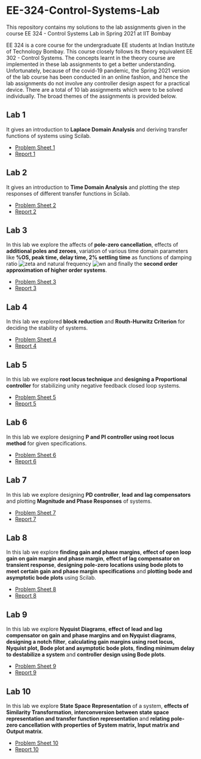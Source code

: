 # EE-324-Control-Systems-Lab
This repository contains my solutions to the lab assignments given in the course EE 324 - Control Systems Lab in Spring 2021 at IIT Bombay

EE 324 is a core course for the undergraduate EE students at Indian Institute of Technology Bombay. This course closely follows its theory equivalent EE 302 - Control Systems. The
concepts learnt in the theory course are implemented in these lab assignments to get a better understanding. Unfortunately, because of the covid-19 pandemic, the Spring 2021 version of
 the lab course has been conducted in an online fashion, and hence the lab assignments do not involve any controller design aspect for a practical device. There are a total of 10 lab assignments which were 
 to be solved individually. The broad themes of the assignments is provided below.
 
 ## Lab 1
 It gives an introduction to **Laplace Domain Analysis** and deriving transfer functions of systems using Scilab.  
 - [Problem Sheet 1](https://github.com/Ipsit1234/EE-324-Control-Systems-Lab/blob/master/Lab%201/EE324_Problem_Sheet_1.pdf)
 - [Report 1](https://github.com/Ipsit1234/EE-324-Control-Systems-Lab/blob/master/Lab%201/EE324_Problem_Sheet_1_report.pdf)
 
 ## Lab 2
 It gives an introduction to **Time Domain Analysis** and plotting the step responses of different transfer functions in Scilab.  
 - [Problem Sheet 2](https://github.com/Ipsit1234/EE-324-Control-Systems-Lab/blob/master/Lab%202/EE324_Problem_Sheet_2.pdf)
 - [Report 2](https://github.com/Ipsit1234/EE-324-Control-Systems-Lab/blob/master/Lab%202/EE324_Problem_Sheet_2_report.pdf)
 
 ## Lab 3
 In this lab we explore the affects of **pole-zero cancellation**, effects of **additional poles and zeroes**, variation of various time domain parameters like **%OS, peak time, 
 delay time, 2% settling time** as functions of damping ratio ![zeta](https://latex.codecogs.com/gif.latex?\inline&space;\zeta) and natural frequency ![wn](https://latex.codecogs.com/gif.latex?\inline&space;\omega_n)
 and finally the **second order approximation of higher order systems**.  
 - [Problem Sheet 3](https://github.com/Ipsit1234/EE-324-Control-Systems-Lab/blob/master/Lab%203/EE324_Problem_sheet_3.pdf)
 - [Report 3](https://github.com/Ipsit1234/EE-324-Control-Systems-Lab/blob/master/Lab%203/EE324_Problem_Sheet_3_report.pdf)
 
 ## Lab 4
 In this lab we explored **block reduction** and **Routh-Hurwitz Criterion** for deciding the stability of systems.  
 - [Problem Sheet 4](https://github.com/Ipsit1234/EE-324-Control-Systems-Lab/blob/master/Lab%204/EE324_Problem_sheet_4.pdf)
 - [Report 4](https://github.com/Ipsit1234/EE-324-Control-Systems-Lab/blob/master/Lab%204/EE324_Problem_Sheet_4_report.pdf)
 
 ## Lab 5
 In this lab we explore **root locus technique** and **designing a Proportional controller** for stabilizing unity negative feedback closed loop systems.  
 - [Problem Sheet 5](https://github.com/Ipsit1234/EE-324-Control-Systems-Lab/blob/master/Lab%205/EE324_Problem_sheet_5.pdf)
 - [Report 5](https://github.com/Ipsit1234/EE-324-Control-Systems-Lab/blob/master/Lab%205/EE324_Problem_Sheet_5_report.pdf)
 
 ## Lab 6
 In this lab we explore designing **P and PI controller using root locus method** for given specifications.  
 - [Problem Sheet 6](https://github.com/Ipsit1234/EE-324-Control-Systems-Lab/blob/master/Lab%206/EE324_Problem_sheet_6.pdf)
 - [Report 6](https://github.com/Ipsit1234/EE-324-Control-Systems-Lab/blob/master/Lab%206/EE324_Problem_Sheet_6_report.pdf)
 
 ## Lab 7
 In this lab we explore designing **PD controller**, **lead and lag compensators** and plotting **Magnitude and Phase Responses** of systems.  
 - [Problem Sheet 7](https://github.com/Ipsit1234/EE-324-Control-Systems-Lab/blob/master/Lab%207/EE324_Problem_sheet_7.pdf)
 - [Report 7](https://github.com/Ipsit1234/EE-324-Control-Systems-Lab/blob/master/Lab%207/EE324_Problem_Sheet_7_report.pdf)
 
 ## Lab 8
 In this lab we explore **finding gain and phase margins**, **effect of open loop gain on gain margin and phase margin**, **effect of lag compensator on transient response**, 
 **designing pole-zero locations using bode plots to meet certain gain and phase margin specifications** and **plotting bode and asymptotic bode plots** using Scilab.  
 - [Problem Sheet 8](https://github.com/Ipsit1234/EE-324-Control-Systems-Lab/blob/master/Lab%208/EE324_Problem_sheet_8.pdf)
 - [Report 8](https://github.com/Ipsit1234/EE-324-Control-Systems-Lab/blob/master/Lab%208/EE324_Problem_Sheet_8_report.pdf)
 
 ## Lab 9
 In this lab we explore **Nyquist Diagrams**, **effect of lead and lag compensator on gain and phase margins and on Nyquist diagrams**, **designing a notch filter**, **calculating gain 
 margins using root locus, Nyquist plot, Bode plot and asymptotic bode plots**, **finding minimum delay to destabilize a system** and **controller design using Bode plots**.  
 - [Problem Sheet 9](https://github.com/Ipsit1234/EE-324-Control-Systems-Lab/blob/master/Lab%209/EE324_Problem_sheet_9.pdf)
 - [Report 9](https://github.com/Ipsit1234/EE-324-Control-Systems-Lab/blob/master/Lab%209/EE324_Problem_Sheet_9_report.pdf)
 
 
 ## Lab 10
 In this lab we explore **State Space Representation** of a system, **effects of Similarity Transformation**, **interconversion between state space representation and transfer function representation** and 
 **relating pole-zero cancellation with properties of System matrix, Input matrix and Output matrix**.  
 - [Problem Sheet 10](https://github.com/Ipsit1234/EE-324-Control-Systems-Lab/blob/master/Lab%2010/EE324_Problem_sheet_10.pdf)
 - [Report 10](https://github.com/Ipsit1234/EE-324-Control-Systems-Lab/blob/master/Lab%2010/EE324_Problem_Sheet_10_report.pdf)
